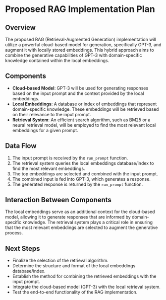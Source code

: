 # Proposed RAG Implementation Plan

## Overview
The proposed RAG (Retrieval-Augmented Generation) implementation will utilize a powerful cloud-based model for generation, specifically GPT-3, and augment it with locally stored embeddings. This hybrid approach aims to combine the generative capabilities of GPT-3 with domain-specific knowledge contained within the local embeddings.

## Components
- **Cloud-based Model**: GPT-3 will be used for generating responses based on the input prompt and the context provided by the local embeddings.
- **Local Embeddings**: A database or index of embeddings that represent domain-specific knowledge. These embeddings will be retrieved based on their relevance to the input prompt.
- **Retrieval System**: An efficient search algorithm, such as BM25 or a neural retrieval model, will be employed to find the most relevant local embeddings for a given prompt.

## Data Flow
1. The input prompt is received by the `run_prompt` function.
2. The retrieval system queries the local embeddings database/index to find the most relevant embeddings.
3. The top embeddings are selected and combined with the input prompt.
4. The combined input is fed into GPT-3, which generates a response.
5. The generated response is returned by the `run_prompt` function.

## Interaction Between Components
The local embeddings serve as an additional context for the cloud-based model, allowing it to generate responses that are informed by domain-specific knowledge. The retrieval system plays a critical role in ensuring that the most relevant embeddings are selected to augment the generative process.

## Next Steps
- Finalize the selection of the retrieval algorithm.
- Determine the structure and format of the local embeddings database/index.
- Establish the method for combining the retrieved embeddings with the input prompt.
- Integrate the cloud-based model (GPT-3) with the local retrieval system.
- Test the end-to-end functionality of the RAG implementation.
